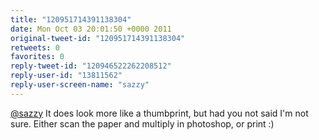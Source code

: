 ```yaml
---
title: "120951714391138304"
date: Mon Oct 03 20:01:50 +0000 2011
original-tweet-id: "120951714391138304"
retweets: 0
favorites: 0
reply-tweet-id: "120946522262208512"
reply-user-id: "13811562"
reply-user-screen-name: "sazzy"
---
```

<a href="https://twitter.com/sazzy">@sazzy</a> It does look more like a thumbprint, but had you not said I'm not sure. Either scan the paper and multiply in photoshop, or print :)

